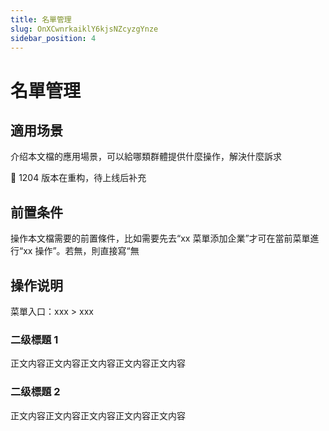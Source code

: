 ```yaml
---
title: 名單管理
slug: OnXCwnrkaiklY6kjsNZcyzgYnze
sidebar_position: 4
---
```



# 名單管理

## 適用场景

介绍本文檔的應用場景，可以給哪類群體提供什麼操作，解決什麼訴求

<div class="callout callout-bg-2 callout-border-2">
<p>📌 1204 版本在重构，待上线后补充</p>
</div>

## 前置条件

操作本文檔需要的前置條件，比如需要先去“xx 菜單添加企業”才可在當前菜單進行“xx 操作”。若無，則直接寫“無

## 操作说明

菜單入口：xxx  &gt; xxx

### 二级標題 1

正文内容正文内容正文内容正文内容正文内容

### 二级標題 2

正文内容正文内容正文内容正文内容正文内容

